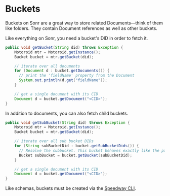 # Buckets

Buckets on Sonr are a great way to store related Documents—think of them like folders. They contain Document references as well as other buckets.

Like everything on Sonr, you need a bucket's DID in order to fetch it.

```java
public void getBucket(String did) throws Exception {
    Motoroid mtr = Motoroid.getInstance();
    Bucket bucket = mtr.getBucket(did);

    // iterate over all documents
    for (Document d : bucket.getDocuments()) {
      // print the 'fieldName' property from the Document
      System.out.println(d.get("fieldName"));
    }

    // get a single document with its CID
    Document d = bucket.getDocument("<CID>");
}
```

In addition to documents, you can also fetch child buckets.

```java
public void getSubBucket(String did) throws Exception {
    Motoroid mtr = Motoroid.getInstance();
    Bucket bucket = mtr.getBucket(did);

    // iterate over all sub bucket DIDs
    for (String subBucketDid : bucket.getSubBucketDids()) {
      // Resolve the subbucket. This bucket behaves exactly like the parent it came from
      Bucket subBucket = bucket.getBucket(subBucketDid);
    }

    // get a single document with its CID
    Document d = bucket.getDocument("<CID>");
}
```

Like schemas, buckets must be created via the [Speedway CLI](#).